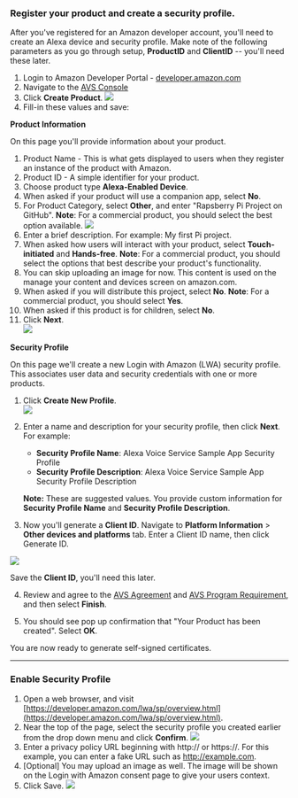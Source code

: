### Register your product and create a security profile.

After you've registered for an Amazon developer account, you'll need to create an Alexa device and security profile. Make note of the following parameters as you go through setup, **ProductID** and **ClientID** -- you'll need these later.

1. Login to Amazon Developer Portal - [developer.amazon.com](https://developer.amazon.com/login.html)
2. Navigate to the [AVS Console](https://developer.amazon.com/avs/home.html#/avs/home)
3. Click **Create Product**.
	![](assets/avs-choose-device.png)
4. Fill-in these values and save:

**Product Information**

On this page you'll provide information about your product.

1. Product Name - This is what gets displayed to users when they register an instance of the product with Amazon.
2. Product ID - A simple identifier for your product.
3. Choose product type **Alexa-Enabled Device**.  
4. When asked if your product will use a companion app, select **No**.
5. For Product Category, select **Other**, and enter "Rapsberry Pi Project on GitHub". **Note**: For a commercial product, you should select the best option available.
   ![](https://github.com/alexa/alexa-avs-sample-app/wiki/assets/avs-device-type-info.png)
6. Enter a brief description. For example: My first Pi project.  
7. When asked how users will interact with your product, select **Touch-initiated** and **Hands-free**. **Note**: For a commercial product, you should select the options that best describe your product's functionality.  
8. You can skip uploading an image for now. This content is used on the manage your content and devices screen on amazon.com.  
9. When asked if you will distribute this project, select **No**. **Note**: For a commercial product, you should select **Yes**.  
10. When asked if this product is for children, select **No**.   
11. Click **Next**.  
    ![](https://github.com/alexa/alexa-avs-sample-app/wiki/assets/avs-device-type-info-2.png)

**Security Profile**  

On this page we'll create a new Login with Amazon (LWA) security profile. This associates user data and security credentials with one or more products.

1. Click **Create New Profile**.  
	![](https://github.com/alexa/alexa-avs-sample-app/wiki/assets/avs-create-new-security-profile.png)

2. Enter a name and description for your security profile, then click **Next**. For example:
	 - **Security Profile Name**: Alexa Voice Service Sample App Security Profile
	 - **Security Profile Description**: Alexa Voice Service Sample App Security Profile Description

   **Note:** These are suggested values. You provide custom information for **Security Profile Name** and **Security Profile Description**.

3. Now you'll generate a **Client ID**. Navigate to **Platform Information** > **Other devices and platforms** tab. Enter a Client ID name, then click Generate ID.

![](https://m.media-amazon.com/images/G/01/mobile-apps/dex/avs/docs/avs-code-based-linking-other-generate-clientid._TTH_.png)

Save the **Client ID**, you'll need this later.

4. Review and agree to the [AVS Agreement](https://developer.amazon.com/support/legal/alexa/alexa-voice-service/terms-and-agreements#Alexa%20Voice%20Service%20Agreement) and [AVS Program Requirement](https://developer.amazon.com/support/legal/alexa/alexa-voice-service/terms-and-agreements#Alexa%20Voice%20Service%20Program%20Requirements), and then select **Finish**.

5. You should see pop up confirmation that "Your Product has been created". Select **OK**.

You are now ready to generate self-signed certificates.

---

### Enable Security Profile

1. Open a web browser, and visit [https://developer.amazon.com/lwa/sp/overview.html](https://developer.amazon.com/lwa/sp/overview.html).  
2. Near the top of the page, select the security profile you created earlier from the drop down menu and click **Confirm**.
![](https://github.com/alexa/alexa-avs-sample-app/wiki/assets/avs-lwa-choose-security-profile.png)
3. Enter a privacy policy URL beginning with http:// or https://. For this example, you can enter a fake URL such as http://example.com.
4. [Optional] You may upload an image as well. The image will be shown on the Login with Amazon consent page to give your users context.
5. Click Save.
   ![](https://github.com/alexa/alexa-avs-sample-app/wiki/assets/avs-privacy-url.png)
